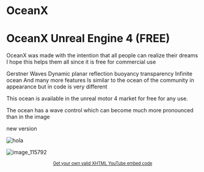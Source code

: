 # OceanX
# OceanX Unreal Engine 4 (FREE) 


OceanX was made with the intention that all people can realize their dreams I hope this helps them all since it is free for commercial use

Gerstner Waves
Dynamic planar reflection
buoyancy
transparency
Infinite ocean
And many more features
Is similar to the ocean of the community in appearance but in code is very different

This ocean is available in the unreal motor 4 market for free for any use.


The ocean has a wave control which can become much more pronounced than in the image




new version

![hola](https://user-images.githubusercontent.com/29168072/29940580-16d347aa-8e66-11e7-97d4-dcaa1239ec04.jpeg)

![image_115792](https://user-images.githubusercontent.com/29168072/29940983-4a20de00-8e67-11e7-8ff4-28ac6330f121.jpg)

<div style="text-align: center; margin: auto"><object type="application/x-shockwave-flash" style="width:560px; height:315px;" data="//www.youtube.com/v/vk7DCJlCSa4?color2=FBE9EC&amp;hd=1&amp;autoplay=1&amp;version=3&amp;fs=1">
        <param name="movie" value="//www.youtube.com/v/vk7DCJlCSa4?color2=FBE9EC&amp;hd=1&amp;autoplay=1&amp;version=3&amp;fs=1" />
        <param name="allowFullScreen" value="true" />
        <param name="allowscriptaccess" value="always" />
        </object><div style="font-size: 0.8em"><a href="https://www.tools4noobs.com/online_tools/youtube_xhtml/">Get your own valid XHTML YouTube embed code</a></div></div>
